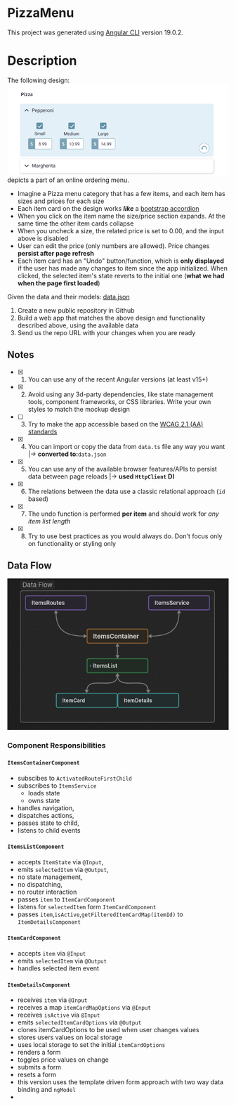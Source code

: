 # PizzaMenu

This project was generated using [Angular CLI](https://github.com/angular/angular-cli) version 19.0.2.

# Description

The following design:
![design](./public/design.png)
depicts a part of an online ordering menu.

- Imagine a Pizza menu category that has a few items, and each item has sizes and prices for each size
- Each item card on the design works **_like_** a [bootstrap accordion](https://getbootstrap.com/docs/5.0/components/accordion/)
- When you click on the item name the size/price section expands. At the same time the other item cards collapse
- When you uncheck a size, the related price is set to 0.00, and the input above is disabled
- User can edit the price (only numbers are allowed). Price changes **persist after page refresh**
- Each item card has an "Undo" button/function, which is **only displayed** if the user has made any changes to item since the app initialized. When clicked, the selected item's state reverts to the initial one (**what we had when the page first loaded**)

Given the data and their models:
[data.json](./json/data.json)

1. Create a new public repository in Github
2. Build a web app that matches the above design and functionality described above, using the available data
3. Send us the repo URL with your changes when you are ready

## Notes

- [x] 1. You can use any of the recent Angular versions (at least v15+)
- [x] 2. Avoid using any 3d-party dependencies, like state management tools, component frameworks, or CSS libraries. Write your own styles to match the mockup design
- [ ] 3. Try to make the app accessible based on the [WCAG 2.1 (AA) standards](https://www.w3.org/WAI/standards-guidelines/wcag/)
- [x] 4. You can import or copy the data from `data.ts` file any way you want |-> **converted to:**`data.json`
- [x] 5. You can use any of the available browser features/APIs to persist data between page reloads |-> **used `HttpClient` DI**
- [x] 6. The relations between the data use a classic relational approach (`id` based)
- [x] 7. The undo function is performed **per item** and should work for _any item list length_
- [x] 8. Try to use best practices as you would always do. Don't focus only on functionality or styling only

## Data Flow

![Data flow](./public/dataFlow.png)

### Component Responsibilities

#### `ItemsContainerComponent`

- subscibes to `ActivatedRouteFirstChild`
- subscribes to `ItemsService`
  - loads state
  - owns state
- handles navigation,
- dispatches actions,
- passes state to child,
- listens to child events

#### `ItemsListComponent`

- accepts `ItemState` via `@Input`,
- emits `selectedItem` via `@Output`,
- no state management,
- no dispatching,
- no router interaction
- passes `item` to `ItemCardComponent`
- listens for `selectedItem` form `ItemCardComponent`
- passes `item`,`isActive`,`getFilteredItemCardMap(itemId)` to `ItemDetailsComponent`

#### `ItemCardComponent`

- accepts `item` via `@Input`
- emits `selectedItem` via `@Output`
- handles selected item event

#### `ItemDetailsComponent`

- receives `item` via `@Input`
- receives a map `itemCardMapOptions` via `@Input`
- receives `isActive` via `@Input`
- emits `selectedItemCardOptions` via `@Output`
- clones itemCardOptions to be used when user changes values
- stores users values on local storage
- uses local storage to set the initial `itemCardOptions`
- renders a form
- toggles price values on change
- submits a form
- resets a form
- this version uses the template driven form approach with two way data binding and `ngModel`
-
